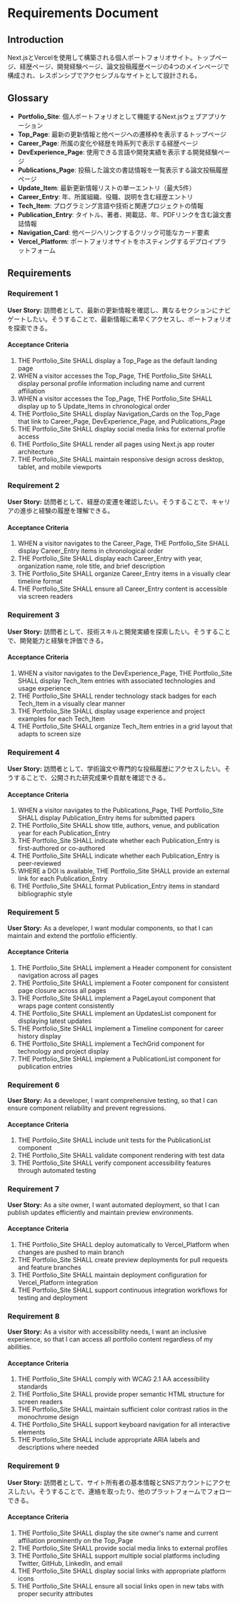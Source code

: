 # Requirements Document

## Introduction

Next.jsとVercelを使用して構築される個人ポートフォリオサイト。トップページ、経歴ページ、開発経験ページ、論文投稿履歴ページの4つのメインページで構成され、レスポンシブでアクセシブルなサイトとして設計される。

## Glossary

- **Portfolio_Site**: 個人ポートフォリオとして機能するNext.jsウェブアプリケーション
- **Top_Page**: 最新の更新情報と他ページへの遷移枠を表示するトップページ
- **Career_Page**: 所属の変化や経歴を時系列で表示する経歴ページ
- **DevExperience_Page**: 使用できる言語や開発実績を表示する開発経験ページ
- **Publications_Page**: 投稿した論文の書誌情報を一覧表示する論文投稿履歴ページ
- **Update_Item**: 最新更新情報リストの単一エントリ（最大5件）
- **Career_Entry**: 年、所属組織、役職、説明を含む経歴エントリ
- **Tech_Item**: プログラミング言語や技術と関連プロジェクトの情報
- **Publication_Entry**: タイトル、著者、掲載誌、年、PDFリンクを含む論文書誌情報
- **Navigation_Card**: 他ページへリンクするクリック可能なカード要素
- **Vercel_Platform**: ポートフォリオサイトをホスティングするデプロイプラットフォーム

## Requirements

### Requirement 1

**User Story:** 訪問者として、最新の更新情報を確認し、異なるセクションにナビゲートしたい。そうすることで、最新情報に素早くアクセスし、ポートフォリオを探索できる。

#### Acceptance Criteria

1. THE Portfolio_Site SHALL display a Top_Page as the default landing page
2. WHEN a visitor accesses the Top_Page, THE Portfolio_Site SHALL display personal profile information including name and current affiliation
3. WHEN a visitor accesses the Top_Page, THE Portfolio_Site SHALL display up to 5 Update_Items in chronological order
4. THE Portfolio_Site SHALL display Navigation_Cards on the Top_Page that link to Career_Page, DevExperience_Page, and Publications_Page
5. THE Portfolio_Site SHALL display social media links for external profile access
6. THE Portfolio_Site SHALL render all pages using Next.js app router architecture
7. THE Portfolio_Site SHALL maintain responsive design across desktop, tablet, and mobile viewports

### Requirement 2

**User Story:** 訪問者として、経歴の変遷を確認したい。そうすることで、キャリアの進歩と経験の履歴を理解できる。

#### Acceptance Criteria

1. WHEN a visitor navigates to the Career_Page, THE Portfolio_Site SHALL display Career_Entry items in chronological order
2. THE Portfolio_Site SHALL display each Career_Entry with year, organization name, role title, and brief description
3. THE Portfolio_Site SHALL organize Career_Entry items in a visually clear timeline format
4. THE Portfolio_Site SHALL ensure all Career_Entry content is accessible via screen readers

### Requirement 3

**User Story:** 訪問者として、技術スキルと開発実績を探索したい。そうすることで、開発能力と経験を評価できる。

#### Acceptance Criteria

1. WHEN a visitor navigates to the DevExperience_Page, THE Portfolio_Site SHALL display Tech_Item entries with associated technologies and usage experience
2. THE Portfolio_Site SHALL render technology stack badges for each Tech_Item in a visually clear manner
3. THE Portfolio_Site SHALL display usage experience and project examples for each Tech_Item
4. THE Portfolio_Site SHALL organize Tech_Item entries in a grid layout that adapts to screen size

### Requirement 4

**User Story:** 訪問者として、学術論文や専門的な投稿履歴にアクセスしたい。そうすることで、公開された研究成果や貢献を確認できる。

#### Acceptance Criteria

1. WHEN a visitor navigates to the Publications_Page, THE Portfolio_Site SHALL display Publication_Entry items for submitted papers
2. THE Portfolio_Site SHALL show title, authors, venue, and publication year for each Publication_Entry
3. THE Portfolio_Site SHALL indicate whether each Publication_Entry is first-authored or co-authored
4. THE Portfolio_Site SHALL indicate whether each Publication_Entry is peer-reviewed
5. WHERE a DOI is available, THE Portfolio_Site SHALL provide an external link for each Publication_Entry
6. THE Portfolio_Site SHALL format Publication_Entry items in standard bibliographic style

### Requirement 5

**User Story:** As a developer, I want modular components, so that I can maintain and extend the portfolio efficiently.

#### Acceptance Criteria

1. THE Portfolio_Site SHALL implement a Header component for consistent navigation across all pages
2. THE Portfolio_Site SHALL implement a Footer component for consistent page closure across all pages
3. THE Portfolio_Site SHALL implement a PageLayout component that wraps page content consistently
4. THE Portfolio_Site SHALL implement an UpdatesList component for displaying latest updates
5. THE Portfolio_Site SHALL implement a Timeline component for career history display
6. THE Portfolio_Site SHALL implement a TechGrid component for technology and project display
7. THE Portfolio_Site SHALL implement a PublicationList component for publication entries

### Requirement 6

**User Story:** As a developer, I want comprehensive testing, so that I can ensure component reliability and prevent regressions.

#### Acceptance Criteria

1. THE Portfolio_Site SHALL include unit tests for the PublicationList component
2. THE Portfolio_Site SHALL validate component rendering with test data
3. THE Portfolio_Site SHALL verify component accessibility features through automated testing

### Requirement 7

**User Story:** As a site owner, I want automated deployment, so that I can publish updates efficiently and maintain preview environments.

#### Acceptance Criteria

1. THE Portfolio_Site SHALL deploy automatically to Vercel_Platform when changes are pushed to main branch
2. THE Portfolio_Site SHALL create preview deployments for pull requests and feature branches
3. THE Portfolio_Site SHALL maintain deployment configuration for Vercel_Platform integration
4. THE Portfolio_Site SHALL support continuous integration workflows for testing and deployment

### Requirement 8

**User Story:** As a visitor with accessibility needs, I want an inclusive experience, so that I can access all portfolio content regardless of my abilities.

#### Acceptance Criteria

1. THE Portfolio_Site SHALL comply with WCAG 2.1 AA accessibility standards
2. THE Portfolio_Site SHALL provide proper semantic HTML structure for screen readers
3. THE Portfolio_Site SHALL maintain sufficient color contrast ratios in the monochrome design
4. THE Portfolio_Site SHALL support keyboard navigation for all interactive elements
5. THE Portfolio_Site SHALL include appropriate ARIA labels and descriptions where needed

### Requirement 9

**User Story:** 訪問者として、サイト所有者の基本情報とSNSアカウントにアクセスしたい。そうすることで、連絡を取ったり、他のプラットフォームでフォローできる。

#### Acceptance Criteria

1. THE Portfolio_Site SHALL display the site owner's name and current affiliation prominently on the Top_Page
2. THE Portfolio_Site SHALL provide social media links to external profiles
3. THE Portfolio_Site SHALL support multiple social platforms including Twitter, GitHub, LinkedIn, and email
4. THE Portfolio_Site SHALL display social links with appropriate platform icons
5. THE Portfolio_Site SHALL ensure all social links open in new tabs with proper security attributes